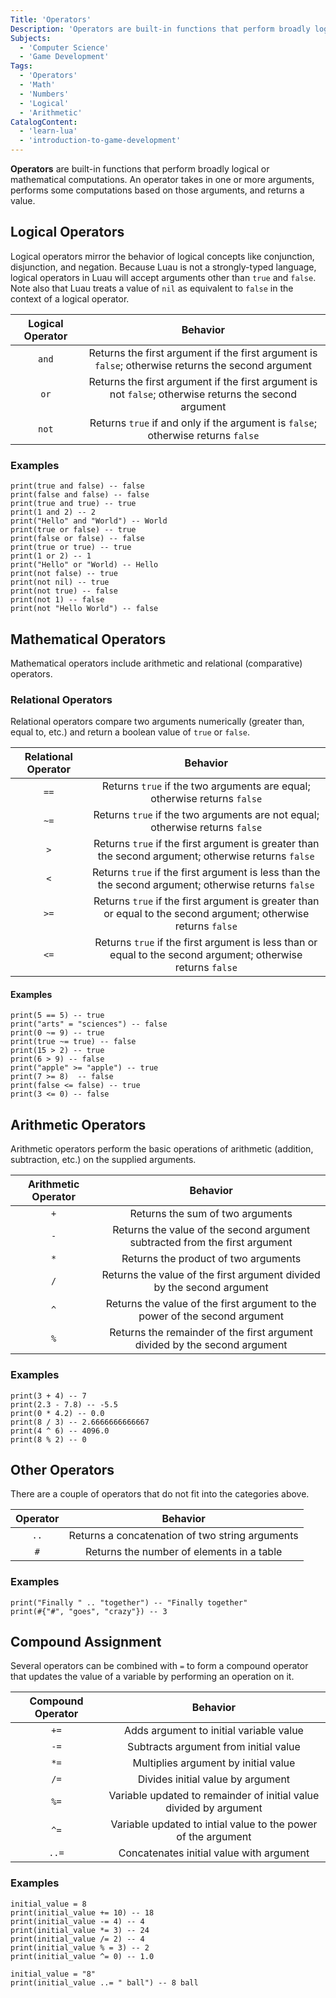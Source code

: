 ```yaml
---
Title: 'Operators'
Description: 'Operators are built-in functions that perform broadly logical or mathematical computations.'
Subjects:
  - 'Computer Science'
  - 'Game Development'
Tags:
  - 'Operators'
  - 'Math'
  - 'Numbers'
  - 'Logical'
  - 'Arithmetic'
CatalogContent:
  - 'learn-lua'
  - 'introduction-to-game-development'
---
```


**Operators** are built-in functions that perform broadly logical or mathematical computations. An operator takes in one or more arguments, performs some computations based on those arguments, and returns a value.

## Logical Operators

Logical operators mirror the behavior of logical concepts like conjunction, disjunction, and negation. Because Luau is not a strongly-typed language, logical operators in Luau will accept arguments other than `true` and `false`. Note also that Luau treats a value of `nil` as equivalent to `false` in the context of a logical operator.

| Logical Operator |                                          Behavior                                                      |
| :--------------: | :----------------------------------------------------------------------------------------------------: |
|      `and`       |   Returns the first argument if the first argument is `false`; otherwise returns the second argument   |
|      `or`        | Returns the first argument if the first argument is not `false`; otherwise returns the second argument |
|      `not`       |           Returns `true` if and only if the argument is `false`; otherwise returns `false`             |

### Examples

```pseudo
print(true and false) -- false
print(false and false) -- false
print(true and true) -- true
print(1 and 2) -- 2
print("Hello" and "World") -- World
print(true or false) -- true
print(false or false) -- false
print(true or true) -- true
print(1 or 2) -- 1
print("Hello" or "World) -- Hello
print(not false) -- true
print(not nil) -- true
print(not true) -- false
print(not 1) -- false
print(not "Hello World") -- false
```

## Mathematical Operators

Mathematical operators include arithmetic and relational (comparative) operators.

### Relational Operators

Relational operators compare two arguments numerically (greater than, equal to, etc.) and return a boolean value of `true` or `false`.

| Relational Operator|                                                       Behavior                                                 |
| :----------------: | :------------------------------------------------------------------------------------------------------------: |
|        `==`        |                    Returns `true` if the two arguments are equal; otherwise returns `false`                    |
|        `~=`        |                  Returns `true` if the two arguments are not equal; otherwise returns `false`                  |
|         `>`        |       Returns `true` if the first argument is greater than the second argument; otherwise returns `false`      |
|         `<`        |       Returns `true` if the first argument is less than the the second argument; otherwise returns `false`     |
|        `>=`        | Returns `true` if the first argument is greater than or equal to the second argument; otherwise returns `false`|
|        `<=`        |   Returns `true` if the first argument is less than or equal to the second argument; otherwise returns `false` |

#### Examples

```pseudo
print(5 == 5) -- true
print("arts" = "sciences") -- false
print(0 ~= 9) -- true
print(true ~= true) -- false
print(15 > 2) -- true
print(6 > 9) -- false
print("apple" >= "apple") -- true
print(7 >= 8)  -- false
print(false <= false) -- true
print(3 <= 0) -- false
```

## Arithmetic Operators

Arithmetic operators perform the basic operations of arithmetic (addition, subtraction, etc.) on the supplied arguments.

| Arithmetic Operator |                                    Behavior                                 |
| :-----------------: | :-------------------------------------------------------------------------: |
|         `+`         |                       Returns the sum of two arguments                      |
|         `-`         | Returns the value of the second argument subtracted from the first argument |
|         `*`         |                     Returns the product of two arguments                    |
|         `/`         |    Returns the value of the first argument divided by the second argument   |
|         `^`         | Returns the value of the first argument to the power of the second argument |
|         `%`         |  Returns the remainder of the first argument divided by the second argument |

### Examples

```pseudo
print(3 + 4) -- 7
print(2.3 - 7.8) -- -5.5
print(0 * 4.2) -- 0.0
print(8 / 3) -- 2.6666666666667
print(4 ^ 6) -- 4096.0
print(8 % 2) -- 0
```

## Other Operators

There are a couple of operators that do not fit into the categories above.

| Operator |                     Behavior                    |
| :------: | :---------------------------------------------: |
|   `..`   | Returns a concatenation of two string arguments |
|    `#`   |    Returns the number of elements in a table    |

### Examples

```Pseudo
print("Finally " .. "together") -- "Finally together"
print(#{"#", "goes", "crazy"}) -- 3
```

## Compound Assignment

Several operators can be combined with `=` to form a compound operator that updates the value of a variable by performing an operation on it.

| Compound Operator |                                  Behavior                          |
| :---------------: | :----------------------------------------------------------------: |
|        `+=`       |                   Adds argument to initial variable value          |
|        `-=`       |                    Subtracts argument from initial value           |
|        `*=`       |                     Multiplies argument by initial value           |
|        `/=`       |                       Divides initial value by argument            |
|        `%=`       | Variable updated to remainder of initial value divided by argument |
|        `^=`       |    Variable updated to intial value to the power of the argument   |
|       `..=`       |                   Concatenates initial value with argument         |

### Examples

```pseudo
initial_value = 8
print(initial_value += 10) -- 18
print(initial_value -= 4) -- 4
print(initial_value *= 3) -- 24
print(initial_value /= 2) -- 4
print(initial_value % = 3) -- 2
print(initial_value ^= 0) -- 1.0

initial_value = "8"
print(initial_value ..= " ball") -- 8 ball
```